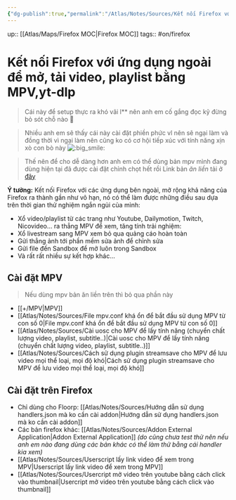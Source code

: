 ```yaml
---
{"dg-publish":true,"permalink":"/Atlas/Notes/Sources/Kết nối Firefox với ứng dụng ngoài để mở,tải video,playlist bằng MPV,yt-dlp/","noteIcon":""}
---
```


up:: [[Atlas/Maps/Firefox MOC\|Firefox MOC]] 
tags:: #on/firefox 

# Kết nối Firefox với ứng dụng ngoài để mở, tải video, playlist bằng MPV,yt-dlp
> Cái này để setup thực ra khó vãi l** nên anh em cố gắng đọc kỹ đừng bỏ sót chỗ nào 🙂

> Nhiều anh em sẽ thấy cái này cài đặt phiền phức vl nên sẽ ngại làm và đồng thời vì ngại làm nên cũng ko có cơ hội tiếp xúc với tính năng xịn xò con bò này ![:big_smile:](https://statics.voz.tech/styles/next/xenforo/smilies/popopo/big_smile.png?v=01 "big_smile    :big_smile:")

> Thế nên để cho dễ dàng hơn anh em có thể dùng bản mpv mình đang dùng hiện tại đã được cài đặt chỉnh chọt hết rồi
> Link bản *ăn liền* tải ở [đây](https://drive.google.com/file/d/1f-mihrcHTZGrnDoNmMXFulrqHV7HWoPl/view?usp=sharing)

**Ý tưởng:** Kết nối Firefox với các ứng dụng bên ngoài, mở rộng khả năng của Firefox ra thành gần như vô hạn, nó có thể làm được những điều sau dựa trên thời gian thử nghiệm ngắn ngủi của mình:  

- Xổ video/playlist từ các trang như Youtube, Dailymotion, Twitch, Nicovideo... ra thẳng MPV để xem, tăng tính trải nghiệm: 
- Xổ livestream sang MPV xem bỏ qua quảng cáo hoàn toàn
- Gửi thẳng ảnh tới phần mềm sửa ảnh để chỉnh sửa
- Gửi file đến Sandbox để mở luôn trong Sandbox
- Và rất rất nhiều sự kết hợp khác...

## Cài đặt MPV

> Nếu dùng mpv bản ăn liền trên thì bỏ qua phần này
- [[+/MPV\|MPV]]  
- [[Atlas/Notes/Sources/File mpv.conf khá ổn để bắt đầu sử dụng MPV từ con số 0\|File mpv.conf khá ổn để bắt đầu sử dụng MPV từ con số 0]]
- [[Atlas/Notes/Sources/Cài uosc cho MPV để lấy tính năng (chuyển chất lượng video, playlist, subtitle..)\|Cài uosc cho MPV để lấy tính năng (chuyển chất lượng video, playlist, subtitle..)]]
- [[Atlas/Notes/Sources/Cách sử dụng plugin streamsave cho MPV để lưu video mọi thể loại, mọi độ khó\|Cách sử dụng plugin streamsave cho MPV để lưu video mọi thể loại, mọi độ khó]]

## Cài đặt trên Firefox
- Chỉ dùng cho Floorp: [[Atlas/Notes/Sources/Hướng dẫn sử dụng handlers.json mà ko cần cài addon\|Hướng dẫn sử dụng handlers.json mà ko cần cài addon]]
- Các bản firefox khác: [[Atlas/Notes/Sources/Addon External Application\|Addon External Application]] *(do cũng chưa test thử nên nếu anh em nào đang dùng các bản khác có thể làm thử bằng cái handler kia xem)*
- [[Atlas/Notes/Sources/Userscript lấy link video để xem trong MPV\|Userscript lấy link video để xem trong MPV]]
- [[Atlas/Notes/Sources/Usercript mở video trên youtube bằng cách click vào thumbnail\|Usercript mở video trên youtube bằng cách click vào thumbnail]]





